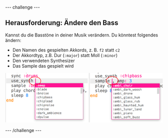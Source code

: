 \--- challenge \---

## Herausforderung: Ändere den Bass

Kannst du die Basstöne in deiner Musik verändern. Du könntest folgendes ändern:

+ Den Namen des gespielten Akkords, z. B. `f2` statt `c2`
+ Der Akkordtyp, z.B. Dur (`:major`) statt Moll (`:minor`)
+ Den verwendeten Synthesizer
+ Das Sample das gespielt wird

![Screenshot](images/dj-bass-challenge.png)

\--- /challenge \---